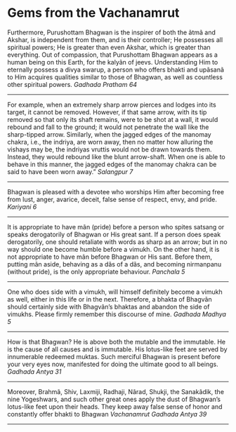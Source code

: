 
# Gems from the Vachanamrut 


Furthermore, Purushottam Bhagwan is the inspirer of both the ãtmã and Akshar, is independent from them, and is their controller; He possesses all spiritual powers; He is greater than even Akshar, which is greater than everything. Out of compassion, that Purushottam Bhagwan appears as a human being on this Earth, for the kalyãn of jeevs. Understanding Him to eternally possess a divya swarup, a person who offers bhakti and upãsanã to Him acquires qualities similar to those of Bhagwan, as well as countless other spiritual powers. 
*Gadhada Pratham 64*

---
For example, when an extremely sharp arrow pierces and lodges into its target, it cannot be removed. However, if that same arrow, with its tip removed so that only its shaft remains, were to be shot at a wall, it would rebound and fall to the ground; it would not penetrate the wall like the sharp-tipped arrow. Similarly, when the jagged edges of the manomay chakra, i.e., the indriya, are worn away, then no matter how alluring the vishays may be, the indriyas vruttis would not be drawn towards them. Instead, they would rebound like the blunt arrow-shaft. When one is able to behave in this manner, the jagged edges of the manomay chakra can be said to have been worn away.”
*Salangpur 7*

---

Bhagwan is pleased with a devotee who worships Him after becoming free from lust, anger, avarice, deceit, false sense of respect, envy, and pride.
*Kariyani 6*

---

It is appropriate to have mãn (pride) before a person who spites satsang or speaks derogatorily of Bhagwan or His great sant. If a person does speak derogatorily, one should retaliate with words as sharp as an arrow; but in no way should one become humble before a vimukh. On the other hand, it is not appropriate to have mãn before Bhagwan or His sant. Before them, putting mãn aside, behaving as a dãs of a dãs, and becoming nirmanpanu (without pride), is the only appropriate behaviour.
*Panchala 5*

---

One who does side with a vimukh, will himself definitely become a vimukh as well, either in this life or in the next. Therefore, a bhakta of Bhagvãn should certainly side with Bhagvãn’s bhaktas and abandon the side of vimukhs. Please firmly remember this discourse of mine.
*Gadhada Madhya 5*


---
How is that Bhagwan? He is above both the mutable and the immutable. He is the cause of all causes and is immutable. His lotus-like feet are served by innumerable redeemed muktas. Such merciful Bhagwan is present before your very eyes now, manifested for doing the ultimate good to all beings.
*Gadhada Antya 31*

---

Moreover, Brahmã, Shiv, Laxmiji, Radhaji, Nãrad, Shukji, the Sanakãdik, the nine Yogeshwars, and such other great ones apply the dust of Bhagwan’s lotus-like feet upon their heads. They keep away false sense of honor and constantly offer bhakti to Bhagwan
*Vachanamrut Gadhada Antya 39*

---
